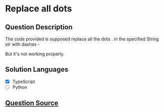 # Replace all dots

## Question Description

The code provided is supposed replace all the dots . in the specified String str with dashes -

But it's not working properly.

## Solution Languages

- [x] TypeScript
- [ ] Python

## [Question Source](https://www.codewars.com/kata/596c6eb85b0f515834000049/train/typescript)
